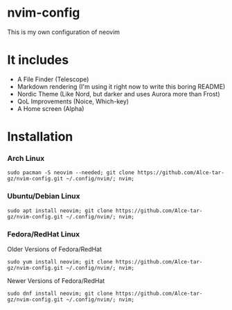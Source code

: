 # nvim-config
This is my own configuration of neovim
# It includes
- A File Finder (Telescope)
- Markdown rendering (I'm using it right now to write this boring README)
- Nordic Theme (Like Nord, but darker and uses Aurora more than Frost)
- QoL Improvements (Noice, Which-key)
- A Home screen (Alpha)
# Installation
### Arch Linux

`
sudo pacman -S neovim --needed;
git clone https://github.com/Alce-tar-gz/nvim-config.git ~/.config/nvim/;
nvim;
`
### Ubuntu/Debian Linux
`
sudo apt install neovim;
git clone https://github.com/Alce-tar-gz/nvim-config.git ~/.config/nvim/;
nvim;
`
### Fedora/RedHat Linux

Older Versions of Fedora/RedHat

`
sudo yum install neovim;
git clone https://github.com/Alce-tar-gz/nvim-config.git ~/.config/nvim/;
nvim;
`

Newer Versions of Fedora/RedHat

`
sudo dnf install neovim;
git clone https://github.com/Alce-tar-gz/nvim-config.git ~/.config/nvim/;
nvim;
`
